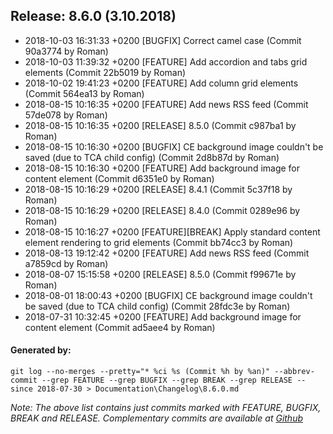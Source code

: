 ## Release: 8.6.0 (3.10.2018)

* 2018-10-03 16:31:33 +0200 [BUGFIX] Correct camel case (Commit 90a3774 by Roman)
* 2018-10-03 11:39:32 +0200 [FEATURE] Add accordion and tabs grid elements (Commit 22b5019 by Roman)
* 2018-10-02 19:41:23 +0200 [FEATURE] Add column grid elements (Commit 564ea13 by Roman)
* 2018-08-15 10:16:35 +0200 [FEATURE] Add news RSS feed (Commit 57de078 by Roman)
* 2018-08-15 10:16:35 +0200 [RELEASE] 8.5.0 (Commit c987ba1 by Roman)
* 2018-08-15 10:16:30 +0200 [BUGFIX] CE background image couldn't be saved (due to TCA child config) (Commit 2d8b87d by Roman)
* 2018-08-15 10:16:30 +0200 [FEATURE] Add background image for content element (Commit d6351e0 by Roman)
* 2018-08-15 10:16:29 +0200 [RELEASE] 8.4.1 (Commit 5c37f18 by Roman)
* 2018-08-15 10:16:29 +0200 [RELEASE] 8.4.0 (Commit 0289e96 by Roman)
* 2018-08-15 10:16:27 +0200 [FEATURE][BREAK] Apply standard content element rendering to grid elements (Commit bb74cc3 by Roman)
* 2018-08-13 19:12:42 +0200 [FEATURE] Add news RSS feed (Commit a7859cd by Roman)
* 2018-08-07 15:15:58 +0200 [RELEASE] 8.5.0 (Commit f99671e by Roman)
* 2018-08-01 18:00:43 +0200 [BUGFIX] CE background image couldn't be saved (due to TCA child config) (Commit 28fdc3e by Roman)
* 2018-07-31 10:32:45 +0200 [FEATURE] Add background image for content element (Commit ad5aee4 by Roman)


#### Generated by:
```
git log --no-merges --pretty="* %ci %s (Commit %h by %an)" --abbrev-commit --grep FEATURE --grep BUGFIX --grep BREAK --grep RELEASE --since 2018-07-30 > Documentation\Changelog\8.6.0.md
```

*Note: The above list contains just commits marked with FEATURE, BUGFIX, BREAK and RELEASE. Complementary commits are available at 
[Github](https://github.com/buechlerpro/typo3-pizpalue/commits/master)*